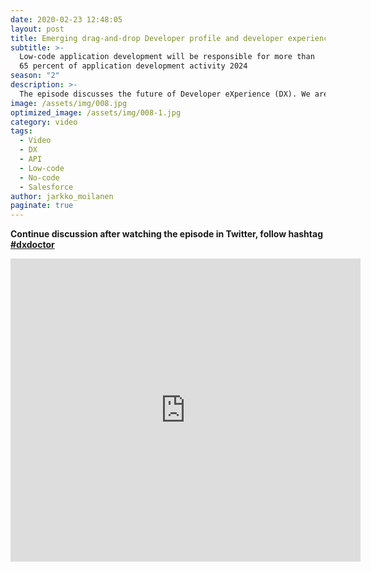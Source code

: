 ```yaml
---
date: 2020-02-23 12:48:05
layout: post
title: Emerging drag-and-drop Developer profile and developer experience
subtitle: >- 
  Low-code application development will be responsible for more than 
  65 percent of application development activity 2024
season: "2"
description: >- 
  The episode discusses the future of Developer eXperience (DX). We are witnessing a change in application development. Traditional DX which is built to support developers working with code, APIs and code libraries will survive, but low-code application development will be responsible for more than 65% of application development activity by 2024. 
image: /assets/img/008.jpg
optimized_image: /assets/img/008-1.jpg
category: video
tags:
  - Video
  - DX
  - API
  - Low-code
  - No-code
  - Salesforce
author: jarkko_moilanen
paginate: true
---
```


<b>Continue discussion after watching the episode in Twitter, follow hashtag <a href="https://twitter.com/search?q=%23dxdoctor&src=typed_query">#dxdoctor</a></b> 

<iframe width="560" height="485" src="https://www.youtube.com/embed/G7m6ICI_DzI" frameborder="0" allow="accelerometer; autoplay; encrypted-media; gyroscope; picture-in-picture" allowfullscreen></iframe>
